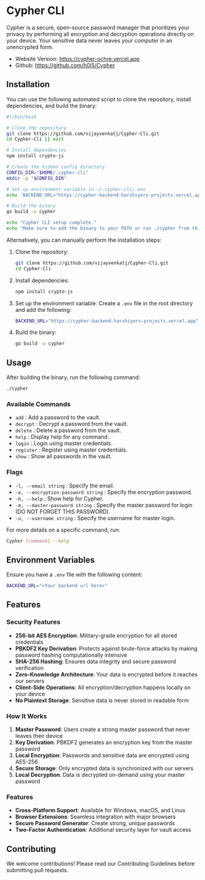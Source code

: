# Cypher CLI

Cypher is a secure, open-source password manager that prioritizes your privacy by performing all encryption and decryption operations directly on your device. Your sensitive data never leaves your computer in an unencrypted form.

- Website Version: https://cypher-ochre.vercel.app
- Github: https://github.com/h0i5/Cypher

## Installation

You can use the following automated script to clone the repository, install dependencies, and build the binary:

```sh
#!/bin/bash

# Clone the repository
git clone https://github.com/vijayvenkatj/Cypher-Cli.git
cd Cypher-Cli || exit

# Install dependencies
npm install crypto-js

# Create the hidden config directory
CONFIG_DIR="$HOME/.cypher-cli"
mkdir -p "$CONFIG_DIR"

# Set up environment variable in ~/.cypher-cli/.env
echo 'BACKEND_URL="https://cypher-backend-harshiyers-projects.vercel.app"' > "$CONFIG_DIR/.env"

# Build the binary
go build -o cypher

echo "Cypher CLI setup complete."
echo "Make sure to add the binary to your PATH or run ./cypher from this directory."

```

Alternatively, you can manually perform the installation steps:

1. Clone the repository:
   ```sh
   git clone https://github.com/vijayvenkatj/Cypher-Cli.git
   cd Cypher-Cli
   ```

2. Install dependencies:
   ```sh
   npm install crypto-js
   ```

3. Set up the environment variable:
   Create a `.env` file in the root directory and add the following:
   ```sh
   BACKEND_URL="https://cypher-backend-harshiyers-projects.vercel.app"
   ```

4. Build the binary:
   ```sh
   go build -o cypher
   ```

## Usage

After building the binary, run the following command:
```sh
./cypher
```

### Available Commands

- `add`         : Add a password to the vault.
- `decrypt`     : Decrypt a password from the vault.
- `delete`      : Delete a password from the vault.
- `help`        : Display help for any command.
- `login`       : Login using master credentials.
- `register`    : Register using master credentials.
- `show`        : Show all passwords in the vault.

### Flags

- `-l, --email string`                 : Specify the email.
- `-e, --encryption-password string`   : Specify the encryption password.
- `-h, --help`                         : Show help for Cypher.
- `-m, --master-password string`       : Specify the master password for login (DO NOT FORGET THIS PASSWORD).
- `-u, --username string`              : Specify the username for master login.

For more details on a specific command, run:
```sh
Cypher [command] --help
```

## Environment Variables

Ensure you have a `.env` file with the following content:
```sh
BACKEND_URL="<Your backend url here>"
```

## Features

### Security Features

- **256-bit AES Encryption**: Military-grade encryption for all stored credentials
- **PBKDF2 Key Derivation**: Protects against brute-force attacks by making password hashing computationally intensive
- **SHA-256 Hashing**: Ensures data integrity and secure password verification
- **Zero-Knowledge Architecture**: Your data is encrypted before it reaches our servers
- **Client-Side Operations**: All encryption/decryption happens locally on your device
- **No Plaintext Storage**: Sensitive data is never stored in readable form

### How It Works

1. **Master Password**: Users create a strong master password that never leaves their device
2. **Key Derivation**: PBKDF2 generates an encryption key from the master password
3. **Local Encryption**: Passwords and sensitive data are encrypted using AES-256
4. **Secure Storage**: Only encrypted data is synchronized with our servers
5. **Local Decryption**: Data is decrypted on-demand using your master password

### Features

- **Cross-Platform Support**: Available for Windows, macOS, and Linux
- **Browser Extensions**: Seamless integration with major browsers
- **Secure Password Generator**: Create strong, unique passwords
- **Two-Factor Authentication**: Additional security layer for vault access

## Contributing

We welcome contributions! Please read our Contributing Guidelines before submitting pull requests.
